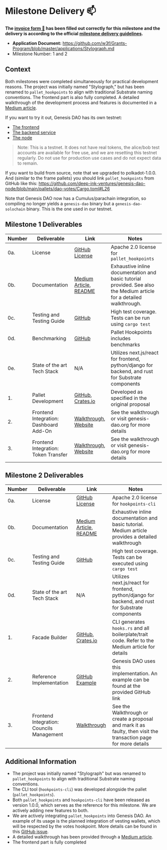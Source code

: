 # Milestone Delivery :mailbox:

**The [invoice form :pencil:](https://docs.google.com/forms/d/e/1FAIpQLSfmNYaoCgrxyhzgoKQ0ynQvnNRoTmgApz9NrMp-hd8mhIiO0A/viewform) has been filled out correctly for this milestone and the delivery is according to the official [milestone delivery guidelines](https://github.com/w3f/Grants-Program/blob/master/docs/Support%20Docs/milestone-deliverables-guidelines.md).**  

* **Application Document:** https://github.com/w3f/Grants-Program/blob/master/applications/Stylograph.md
* Milestone Number: 1 and 2

## Context
Both milestones were completed simultaneously for practical development reasons. The project was initially named "Stylograph," but has been renamed to `pallet_hookpoints` to align with traditional Substrate naming conventions. The frontend part is also fully completed. A detailed walkthrough of the development process and features is documented in a [Medium article](https://medium.com/@GenesisDAO/introducing-the-hookpoints-pallet-377de6680c2d).

If you want to try it out, Genesis DAO has its own testnet:
- [The frontend](https://www.genesis-dao.org/)
- [The backend service](https://service.genesis-dao.org/redoc/)
- [The node](https://polkadot.js.org/apps/?rpc=wss%3A%2F%2Fnode.genesis-dao.org#/)

> Note: This is a testnet. It does not have real tokens, the alice/bob test accounts are available for free use, and we are resetting this testnet regularly. Do not use for production use cases and do not expect data to remain.

If you want to build from source, note that we upgraded to polkadot-1.0.0. And (similar to the frame pallets) you should link `pallet_hookpoints` from GitHub like this: https://github.com/deep-ink-ventures/genesis-dao-node/blob/main/pallets/dao-votes/Cargo.toml#L26

Note that Genesis DAO now has a Cumulus/parachain integration, so compiling no longer yields a `genesis-dao` binary but a `genesis-dao-solochain` binary. This is the one used in our testnet.

## Milestone 1 Deliverables

| Number | Deliverable | Link | Notes |
| ------ | ----------- | ---- | ----- |
| 0a.    | License | [GitHub License](https://github.com/deep-ink-ventures/pallet_hookpoints/blob/main/LICENSE) | Apache 2.0 license for `pallet_hookpoints` |
| 0b.    | Documentation | [Medium Article](https://medium.com/@GenesisDAO/introducing-the-hookpoints-pallet-377de6680c2d), [README](https://github.com/deep-ink-ventures/pallet_hookpoints/blob/main/README.md) | Exhaustive inline documentation and basic tutorial provided. See also the Medium article for a detailed walkthrough. |
| 0c.    | Testing and Testing Guide | [GitHub](https://github.com/deep-ink-ventures/pallet_hookpoints/blob/main/src/tests.rs) | High test coverage. Tests can be run using `cargo test` |
| 0d.    | Benchmarking | [GitHub](https://github.com/deep-ink-ventures/pallet_hookpoints/blob/main/src/benchmarking.rs) | Pallet Hookpoints includes benchmarks |
| 0e.    | State of the art Tech Stack | N/A | Utilizes next.js/react for frontend, python/django for backend, and rust for Substrate components |
| 1.     | Pallet Development | [GitHub](https://github.com/deep-ink-ventures/pallet_hookpoints), [Crates.io](https://crates.io/crates/pallet-hookpoints) | Developed as specified in the original proposal |
| 2.     | Frontend Integration: Dashboard Add-On | [Walkthrough](https://docs.google.com/document/d/1GDqfZnigri5qp6sJoIu4655NALk0cMxDl3BMAnnbGWc/edit?usp=sharing), [Website](https://genesis-dao.org) | See the walkthrough or visit genesis-dao.org for more details |
| 3.     | Frontend Integration: Token Transfer | [Walkthrough](https://docs.google.com/document/d/1GDqfZnigri5qp6sJoIu4655NALk0cMxDl3BMAnnbGWc/edit?usp=sharing), [Website](https://genesis-dao.org) | See the walkthrough or visit genesis-dao.org for more details |

## Milestone 2 Deliverables

| Number | Deliverable | Link | Notes |
| ------ | ----------- | ---- | ----- |
| 0a.    | License | [GitHub License](https://github.com/deep-ink-ventures/hookpoints-cli/blob/main/LICENSE) | Apache 2.0 license for `hookpoints-cli` |
| 0b.    | Documentation | [Medium Article](https://medium.com/@GenesisDAO/introducing-the-hookpoints-pallet-377de6680c2d), [README](https://github.com/deep-ink-ventures/hookpoints-cli/blob/main/README.md) | Exhaustive inline documentation and basic tutorial. Medium article provides a detailed walkthrough |
| 0c.    | Testing and Testing Guide | [GitHub](https://github.com/deep-ink-ventures/hookpoints-cli/tree/main/src/tests) | High test coverage. Tests can be executed using `cargo test` |
| 0d.    | State of the art Tech Stack | N/A | Utilizes next.js/react for frontend, python/django for backend, and rust for Substrate components |
| 1.     | Facade Builder | [GitHub](https://github.com/deep-ink-ventures/hookpoints-cli), [Crates.io](https://crates.io/crates/hookpoints-cli) | CLI generates `hooks.rs` and all boilerplate/trait code. Refer to the Medium article for details |
| 2.     | Reference Implementation | [GitHub Example](https://github.com/deep-ink-ventures/genesis-dao-node/blob/main/pallets/dao-votes/src/tests.rs#L342-L379) | Genesis DAO uses this implementation. An example can be found at the provided GitHub link |
| 3.     | Frontend Integration: Councils Management | [Walkthrough](https://docs.google.com/document/d/1GDqfZnigri5qp6sJoIu4655NALk0cMxDl3BMAnnbGWc/edit?usp=sharing) | See the Walkthrough or create a proposal and mark it as faulty, then visit the transaction page for more details |

## Additional Information

- The project was initially named "Stylograph" but was renamed to `pallet_hookpoints` to align with traditional Substrate naming conventions.
- The CLI tool (`hookpoints-cli`) was developed alongside the pallet (`pallet_hookpoints`).
- Both `pallet_hookpoints` and `hookpoints-cli` have been released as version 1.0.0, which serves as the reference for this milestone. We are actively adding new features to both.
- We are actively integrating `pallet_hookpoints` into Genesis DAO. An example of its usage is the planned integration of vesting wallets, which will be respected by the votes hookpoint. More details can be found in this [GitHub issue](https://github.com/deep-ink-ventures/genesis-dao-node/issues/117).
- A detailed walkthrough has been provided through a [Medium article](https://medium.com/@GenesisDAO/introducing-the-hookpoints-pallet-377de6680c2d).
- The frontend part is fully completed
